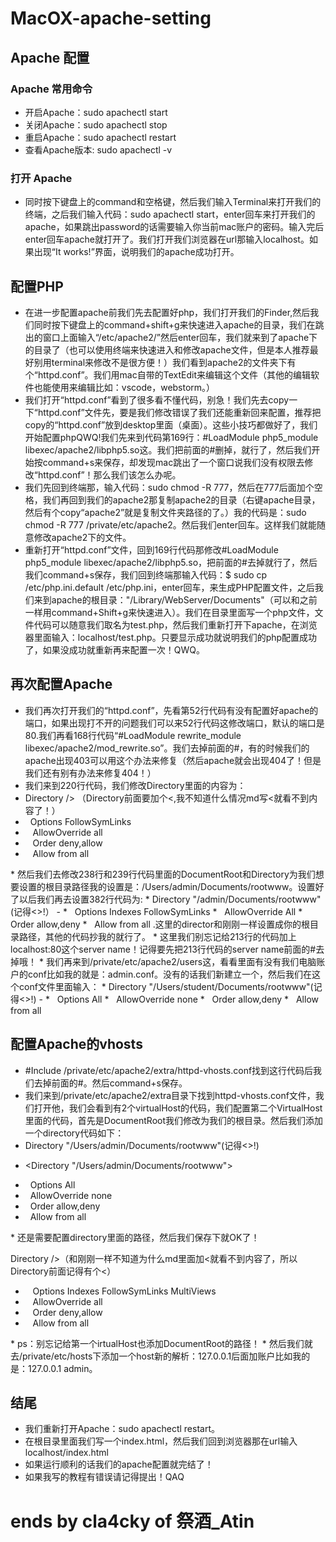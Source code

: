 # MacOX-apache-setting
## Apache 配置
### Apache 常用命令
* 开启Apache：sudo apachectl start
* 关闭Apache：sudo apachectl stop
* 重启Apache：sudo apachectl restart
* 查看Apache版本: sudo apachectl -v

### 打开 Apache
* 同时按下键盘上的command和空格键，然后我们输入Terminal来打开我们的终端，之后我们输入代码：sudo apachectl start，enter回车来打开我们的apache，如果跳出password的话需要输入你当前mac账户的密码。输入完后enter回车apache就打开了。我们打开我们浏览器在url那输入localhost。如果出现“It works!”界面，说明我们的apache成功打开。

## 配置PHP
* 在进一步配置apache前我们先去配置好php，我们打开我们的Finder,然后我们同时按下键盘上的command+shift+g来快速进入apache的目录，我们在跳出的窗口上面输入“/etc/apache2/”然后enter回车，我们就来到了apache下的目录了（也可以使用终端来快速进入和修改apache文件，但是本人推荐最好别用terminal来修改不是很方便！）我们看到apache2的文件夹下有个“httpd.conf”。我们用mac自带的TextEdit来编辑这个文件（其他的编辑软件也能使用来编辑比如：vscode，webstorm。）
* 我们打开“httpd.conf”看到了很多看不懂代码，别急！我们先去copy一下“httpd.conf”文件先，要是我们修改错误了我们还能重新回来配置，推荐把copy的“httpd.conf”放到desktop里面（桌面）。这些小技巧都做好了，我们开始配置phpQWQ!我们先来到代码第169行：#LoadModule php5_module libexec/apache2/libphp5.so这。我们把前面的#删掉，就行了，然后我们开始按command+s来保存，却发现mac跳出了一个窗口说我们没有权限去修改“httpd.conf”！那么我们该怎么办呢。
* 我们先回到终端那，输入代码：sudo chmod -R 777，然后在777后面加个空格，我们再回到我们的apache2那复制apache2的目录（右键apache目录，然后有个copy“apache2”就是复制文件夹路径的了。）我的代码是：sudo chmod -R 777 /private/etc/apache2。然后我们enter回车。这样我们就能随意修改apache2下的文件。
* 重新打开“httpd.conf”文件，回到169行代码那修改#LoadModule php5_module libexec/apache2/libphp5.so，把前面的#去掉就行了，然后我们command+s保存，我们回到终端那输入代码：$ sudo cp /etc/php.ini.default /etc/php.ini，enter回车，来生成PHP配置文件，之后我们来到apache的根目录："/Library/WebServer/Documents"（可以和之前一样用command+Shift+g来快速进入）。我们在目录里面写一个php文件，文件代码可以随意我们取名为test.php，然后我们重新打开下apache，在浏览器里面输入：localhost/test.php。只要显示成功就说明我们的php配置成功了，如果没成功就重新再来配置一次！QWQ。

## 再次配置Apache
* 我们再次打开我们的“httpd.conf”，先看第52行代码有没有配置好apache的端口，如果出现打不开的问题我们可以来52行代码这修改端口，默认的端口是80.我们再看168行代码“#LoadModule rewrite_module libexec/apache2/mod_rewrite.so”。我们去掉前面的#，有的时候我们的apache出现403可以用这个办法来修复（然后apache就会出现404了！但是我们还有别有办法来修复404！）
* 我们来到220行代码，我们修改Directory里面的内容为：
* Directory /> （Directory前面要加个<,我不知道什么情况md写<就看不到内容了！）
*   Options FollowSymLinks
*    AllowOverride all
*    Order deny,allow
*    Allow from all
</Directory>
* 然后我们去修改238行和239行代码里面的DocumentRoot和Directory为我们想要设置的根目录路径我的设置是：/Users/admin/Documents/rootwww。设置好了以后我们再去设置382行代码为:
* Directory "/admin/Documents/rootwww"(记得<>!）
- <Directory "/admin/Documents/rootwww">
*    Options Indexes FollowSymLinks
*    AllowOverride All
*    Order allow,deny
*    Allow from all
</Directory>.这里的director和刚刚一样设置成你的根目录路径，其他的代码抄我的就行了。
* 这里我们别忘记给213行的代码加上localhost:80这个server name！记得要先把213行代码的server name前面的#去掉哦！
* 我们再来到/private/etc/apache2/users这，看看里面有没有我们电脑账户的conf比如我的就是：admin.conf。没有的话我们新建立一个，然后我们在这个conf文件里面输入：
* Directory "/Users/student/Documents/rootwww"(记得<>!)
- <Directory "/Users/student/Documents/rootwww">	
*    Options All
*    AllowOverride none
*    Order allow,deny
*    Allow from all
</Directory>

## 配置Apache的vhosts
* #Include /private/etc/apache2/extra/httpd-vhosts.conf找到这行代码后我们去掉前面的#。然后command+s保存。
* 我们来到/private/etc/apache2/extra目录下找到httpd-vhosts.conf文件，我们打开他，我们会看到有2个virtualHost的代码，我们配置第二个VirtualHost里面的代码，首先是DocumentRoot我们修改为我们的根目录。然后我们添加一个directory代码如下：
* Directory "/Users/admin/Documents/rootwww"(记得<>!)
- <Directory "/Users/admin/Documents/rootwww">	
*    Options All
*    AllowOverride none
*    Order allow,deny
*    Allow from all
</Directory>
* 还是需要配置directory里面的路径，然后我们保存下就OK了！

Directory />（和刚刚一样不知道为什么md里面加<就看不到内容了，所以Directory前面记得有个<）
*    Options Indexes FollowSymLinks MultiViews
*    AllowOverride all
*    Order deny,allow
*    Allow from all
</Directory>
* ps：别忘记给第一个irtualHost也添加DocumentRoot的路径！
* 然后我们就去/private/etc/hosts下添加一个host新的解析：127.0.0.1后面加账户比如我的是：127.0.0.1 admin。

## 结尾
* 我们重新打开Apache：sudo apachectl restart。
* 在根目录里面我们写一个index.html，然后我们回到浏览器那在url输入localhost/index.html
* 如果运行顺利的话我们的apache配置就完结了！
* 如果我写的教程有错误请记得提出！QAQ

# ends by cla4cky of 祭酒_Atin

